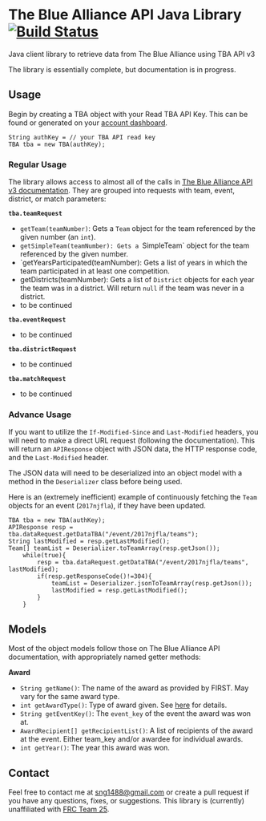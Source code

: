 # The Blue Alliance API Java Library [![Build Status](https://travis-ci.org/spencerng/TBA-API-Java-Library.svg?branch=master)](https://travis-ci.org/spencerng/TBA-API-Java-Library)

Java client library to retrieve data from The Blue Alliance using TBA API v3

The library is essentially complete, but documentation is in progress.

## Usage

Begin by creating a TBA object with your Read TBA API Key. This can be found or generated on your [account dashboard](https://www.thebluealliance.com/account).

    String authKey = // your TBA API read key
    TBA tba = new TBA(authKey);

### Regular Usage

The library allows access to almost all of the calls in [The Blue Alliance API v3 documentation](https://www.thebluealliance.com/apidocs/v3). They are grouped into requests with team, event, district, or match parameters:

**`tba.teamRequest`**

 * `getTeam(teamNumber)`: Gets a `Team` object for the team referenced by the given number (an `int`).
 * `getSimpleTeam(teamNumber): Gets a `SimpleTeam` object for the team referenced by the given number.
 * `getYearsParticipated(teamNumber): Gets a list of years in which the team participated in at least one competition.
 * getDistricts(teamNumber): Gets a list of `District` objects for each year the team was in a district. Will return `null` if the team was never in a district.
 * to be continued

**`tba.eventRequest`**

 * to be continued

**`tba.districtRequest`**
 
 * to be continued

**`tba.matchRequest`**

 * to be continued

### Advance Usage

If you want to utilize the `If-Modified-Since` and `Last-Modified` headers, you will need to make a direct URL request (following the documentation). This will return an `APIResponse` object with JSON data, the HTTP response code, and the `Last-Modified` header. 

The JSON data will need to be deserialized into an object model with a method in the `Deserializer` class before being used.

Here is an (extremely inefficient) example of continuously fetching the `Team` objects for an event (`2017njfla`), if they have been updated.

    TBA tba = new TBA(authKey);
	APIResponse resp = tba.dataRequest.getDataTBA("/event/2017njfla/teams");
	String lastModified = resp.getLastModified();
	Team[] teamList = Deserializer.toTeamArray(resp.getJson());
		while(true){
			resp = tba.dataRequest.getDataTBA("/event/2017njfla/teams", lastModified);
			if(resp.getResponseCode()!=304){
				teamList = Deserializer.jsonToTeamArray(resp.getJson());
				lastModified = resp.getLastModified();
			}
		}

## Models

Most of the object models follow those on The Blue Alliance API documentation, with appropriately named getter methods:

**Award**

 * `String getName()`: The name of the award as provided by FIRST. May vary for the same award type.
 * `int getAwardType()`: Type of award given. See [here](https://github.com/the-blue-alliance/the-blue-alliance/blob/master/consts/award_type.py#L6) for details.
 * `String getEventKey()`: The `event_key` of the event the award was won at.
 * `AwardRecipient[] getRecipientList()`: A list of recipients of the award at the event. Either team_key and/or awardee for individual awards.
 * `int getYear()`: The year this award was won.

## Contact

Feel free to contact me at sng1488@gmail.com or create a pull request if you have any questions, fixes, or suggestions. This library is (currently) unaffiliated with [FRC Team 25](http://raiderrobotix.org).